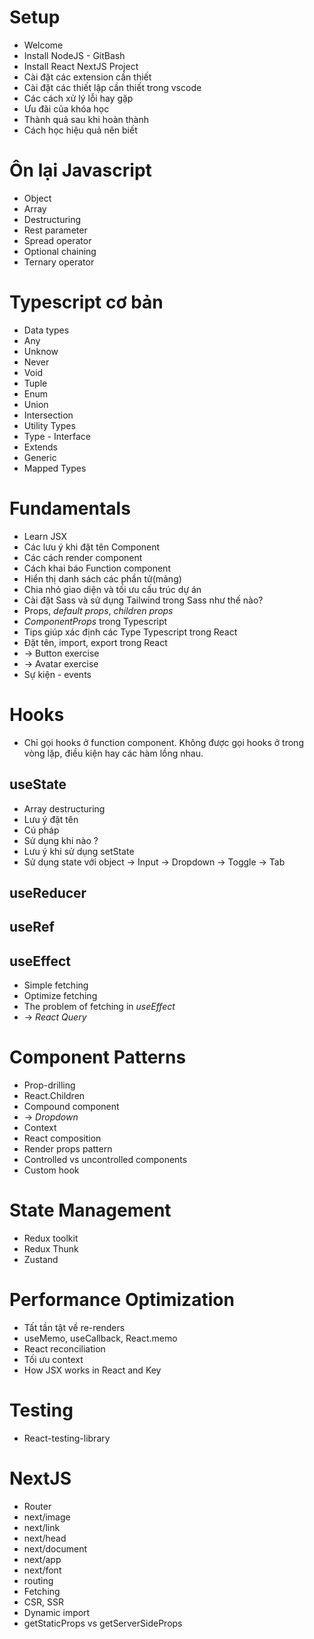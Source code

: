 # Setup

- Welcome
- Install NodeJS - GitBash
- Install React NextJS Project
- Cài đặt các extension cần thiết
- Cài đặt các thiết lập cần thiết trong vscode
- Các cách xử lý lỗi hay gặp
- Ưu đãi của khóa học
- Thành quả sau khi hoàn thành
- Cách học hiệu quả nên biết

# Ôn lại Javascript

- Object
- Array
- Destructuring
- Rest parameter
- Spread operator
- Optional chaining
- Ternary operator

# Typescript cơ bản

- Data types
- Any
- Unknow
- Never
- Void
- Tuple
- Enum
- Union
- Intersection
- Utility Types
- Type - Interface
- Extends
- Generic
- Mapped Types

# Fundamentals

- Learn JSX
- Các lưu ý khi đặt tên Component
- Các cách render component
- Cách khai báo Function component
- Hiển thị danh sách các phần tử(mảng)
- Chia nhỏ giao diện và tối ưu cấu trúc dự án
- Cài đặt Sass và sử dụng Tailwind trong Sass như thế nào?
- Props, _default props_, _children props_
- _ComponentProps_ trong Typescript
- Tips giúp xác định các Type Typescript trong React
- Đặt tên, import, export trong React
- -> Button exercise
- -> Avatar exercise
- Sự kiện - events

# Hooks

- Chỉ gọi hooks ở function component. Không được gọi hooks ở trong vòng lặp, điều kiện hay các hàm lồng nhau.

## useState

- Array destructuring
- Lưu ý đặt tên
- Cú pháp
- Sử dụng khi nào ?
- Lưu ý khi sử dụng setState
- Sử dụng state với object
  -> Input
  -> Dropdown
  -> Toggle
  -> Tab

## useReducer

## useRef

## useEffect

- Simple fetching
- Optimize fetching
- The problem of fetching in _useEffect_
- -> _React Query_

# Component Patterns

- Prop-drilling
- React.Children
- Compound component
- -> _Dropdown_
- Context
- React composition
- Render props pattern
- Controlled vs uncontrolled components
- Custom hook

# State Management

- Redux toolkit
- Redux Thunk
- Zustand

# Performance Optimization

- Tất tần tật về re-renders
- useMemo, useCallback, React.memo
- React reconciliation
- Tối ưu context
- How JSX works in React and Key

# Testing

- React-testing-library

# NextJS

- Router
- next/image
- next/link
- next/head
- next/document
- next/app
- next/font
- routing
- Fetching
- CSR, SSR
- Dynamic import
- getStaticProps vs getServerSideProps
